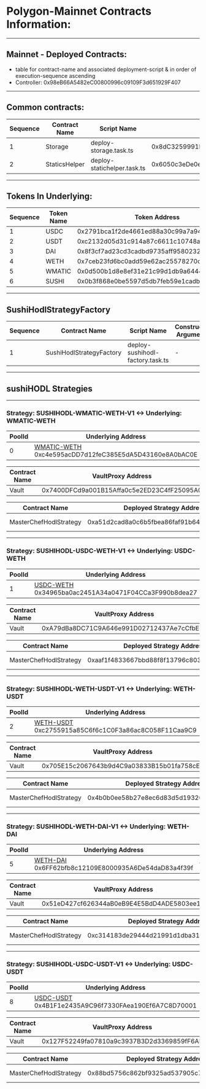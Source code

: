 # Polygon-Mainnet Contracts Information:

---

## Mainnet - Deployed Contracts:

- table for contract-name and associated deployment-script & in order of execution-sequence ascending
- Controller: 0x98eB66A5482eC00800996c09109F3d651929F407

---

## Common contracts:

|Sequence | Contract Name | Script Name |  Contract Address | PolygonScan Verified & Published |
|---|---|---|---|---|
|1 | Storage | deploy-storage.task.ts | 0x8dC3259991E22Ee5783aC5a15C371219e90A2c64 | https://polygonscan.com/address/0x8dC3259991E22Ee5783aC5a15C371219e90A2c64#code |
|2 | StaticsHelper | deploy-statichelper.task.ts | 0x6050c3eDe0eBfa89b9c5c95A4db9185C82F83b47 | https://polygonscan.com/address/0x6050c3eDe0eBfa89b9c5c95A4db9185C82F83b47#code |

---

## Tokens In Underlying:

|Sequence | Token Name | Token Address | PolygonScan |
|---|---|---|---|
| 1 | USDC   | 0x2791bca1f2de4661ed88a30c99a7a9449aa84174 | https://polygonscan.com/token/0x2791bca1f2de4661ed88a30c99a7a9449aa84174 |
| 2 | USDT   | 0xc2132d05d31c914a87c6611c10748aeb04b58e8f | https://polygonscan.com/token/0xc2132d05d31c914a87c6611c10748aeb04b58e8f |
| 3 | DAI    | 0x8f3cf7ad23cd3cadbd9735aff958023239c6a063 | https://polygonscan.com/token/0x8f3cf7ad23cd3cadbd9735aff958023239c6a063 |
| 4 | WETH   | 0x7ceb23fd6bc0add59e62ac25578270cff1b9f619 | https://polygonscan.com/token/0x7ceb23fd6bc0add59e62ac25578270cff1b9f619 |
| 5 | WMATIC | 0x0d500b1d8e8ef31e21c99d1db9a6444d3adf1270 | https://polygonscan.com/address/0x0d500b1d8e8ef31e21c99d1db9a6444d3adf1270 |
| 6 | SUSHI  | 0x0b3f868e0be5597d5db7feb59e1cadbb0fdda50a | https://polygonscan.com/token/0x0b3f868e0be5597d5db7feb59e1cadbb0fdda50a |

---

## SushiHodlStrategyFactory

|Sequence | Contract Name | Script Name | Constructor Arguments | Deployed Contract Address | PolygonScan |
|---|---|---|---|---|---|
|1| SushiHodlStrategyFactory | deploy-sushihodl-factory.task.ts | - |  0xFEbA6bDC3ccE74A977E9aa7E55964a9AE8C4F290 | https://polygonscan.com/address/0xFEbA6bDC3ccE74A977E9aa7E55964a9AE8C4F290#code |

---

## sushiHODL Strategies

---

### Strategy: SUSHIHODL-WMATIC-WETH-V1 <-> Underlying: WMATIC-WETH

| PoolId | Underlying Address | Token-0 Address | Token-1 Address | VaultInfo | 
|---|---|---|---|---|
| 0 | [WMATIC-WETH](https://polygonscan.com/address/0xc4e595acDD7d12feC385E5dA5D43160e8A0bAC0E#readContract) 0xc4e595acDD7d12feC385E5dA5D43160e8A0bAC0E | [Token-0: WMATIC](https://polygonscan.com/address/0x0d500b1d8e8ef31e21c99d1db9a6444d3adf1270) 0x0d500b1d8e8ef31e21c99d1db9a6444d3adf1270 | [Token-1: WETH](https://polygonscan.com/address/0x7ceb23fd6bc0add59e62ac25578270cff1b9f619) 0x7ceb23fd6bc0add59e62ac25578270cff1b9f619 | [Vault Config](https://github.com/ForceDAO/force-core/blob/develop/scripts/deploy/config/deploy-config-vaults.ts#L21-L30) |


| Contract Name |  VaultProxy Address | VaultProxy On PolygonScan | Vault-Implementation On PolygonScan |
|---|---|---|---|
| Vault | 0x7400DFCd9a001B15Affa0c5e2ED23C4fF25095A0 | https://polygonscan.com/address/0x7400DFCd9a001B15Affa0c5e2ED23C4fF25095A0#code | https://polygonscan.com/address/0x25f68Fce1199b3C88a4F073D72E6c1E06736beE9#code |


| Contract Name | Deployed Strategy Address | Strategy On PolygonScan | StrategyInfo |
|---|---|---|---|
| MasterChefHodlStrategy | 0xa51d2cad8a0c6b5fbea86faf91b64dc8238c98d8 | https://polygonscan.com/address/0xa51d2cad8a0c6b5fbea86faf91b64dc8238c98d8#code |  [Strategy Config](https://github.com/ForceDAO/force-core/blob/develop/scripts/deploy/strategy/sushiHODL/config/deploy-sushiHodl-polygon-mainnet-config.ts#L23-L36)|


------

### Strategy: SUSHIHODL-USDC-WETH-V1 <-> Underlying: USDC-WETH

| PoolId | Underlying Address | Token-0 Address | Token-1 Address | VaultInfo | 
|---|---|---|---|---|
| 1 | [USDC-WETH](https://polygonscan.com/address/0x34965ba0ac2451A34a0471F04CCa3F990b8dea27#readContract) 0x34965ba0ac2451A34a0471F04CCa3F990b8dea27 | [Token-0: USDC](https://polygonscan.com/address/0x2791bca1f2de4661ed88a30c99a7a9449aa84174) 0x2791bca1f2de4661ed88a30c99a7a9449aa84174 | [Token-1: WETH](https://polygonscan.com/address/0x7ceb23fd6bc0add59e62ac25578270cff1b9f619) 0x7ceb23fd6bc0add59e62ac25578270cff1b9f619 | [Vault Config](https://github.com/ForceDAO/force-core/blob/develop/scripts/deploy/config/deploy-config-vaults.ts#L31-L40) |


| Contract Name |  VaultProxy Address | VaultProxy  On PolygonScan | Vault-Implementation On PolygonScan |
|---|---|---|---|
| Vault | 0xA79dBa8DC71C9A646e991D02712437Ae7cCfbEeB | https://polygonscan.com/address/0xA79dBa8DC71C9A646e991D02712437Ae7cCfbEeB#code | https://polygonscan.com/address/0x25f68Fce1199b3C88a4F073D72E6c1E06736beE9#code |


| Contract Name | Deployed Strategy Address | Strategy On PolygonScan | StrategyInfo |
|---|---|---|---|
| MasterChefHodlStrategy | 0xaaf1f4833667bbd88f8f13796c803fde1313b6e3 | https://polygonscan.com/address/0xaaf1f4833667bbd88f8f13796c803fde1313b6e3#code | [Strategy Config](https://github.com/ForceDAO/force-core/blob/develop/scripts/deploy/strategy/sushiHODL/config/deploy-sushiHodl-polygon-mainnet-config.ts#L37-L50) |


------

### Strategy: SUSHIHODL-WETH-USDT-V1 <-> Underlying: WETH-USDT

| PoolId | Underlying Address | Token-0 Address | Token-1 Address | VaultInfo | 
|---|---|---|---|---|
| 2 | [WETH-USDT](https://polygonscan.com/address/0xc2755915a85C6f6c1C0F3a86ac8C058F11Caa9C9#readContract) 0xc2755915a85C6f6c1C0F3a86ac8C058F11Caa9C9 | [Token-0: WETH](https://polygonscan.com/address/0x7ceb23fd6bc0add59e62ac25578270cff1b9f619) 0x7ceb23fd6bc0add59e62ac25578270cff1b9f619  | [Token-1: USDT](https://polygonscan.com/address/0xc2132d05d31c914a87c6611c10748aeb04b58e8f) 0xc2132d05d31c914a87c6611c10748aeb04b58e8f | [Vault Config](https://github.com/ForceDAO/force-core/blob/develop/scripts/deploy/config/deploy-config-vaults.ts#L41-L50) |


| Contract Name |  VaultProxy Address | VaultProxy  On PolygonScan | Vault-Implementation On PolygonScan |
|---|---|---|---|
| Vault | 0x705E15c2067643b9d4C9a03833B15b01fa758cE5 | https://polygonscan.com/address/0x705E15c2067643b9d4C9a03833B15b01fa758cE5#code | https://polygonscan.com/address/0x25f68Fce1199b3C88a4F073D72E6c1E06736beE9#code |


| Contract Name | Deployed Strategy Address | Strategy On PolygonScan | StrategyInfo |
|---|---|---|---|
| MasterChefHodlStrategy | 0x4b0b0ee58b27e8ec6d83d5d19326dd655d5ffbd9 | https://polygonscan.com/address/0x4b0b0ee58b27e8ec6d83d5d19326dd655d5ffbd9#code |[Strategy Config](https://github.com/ForceDAO/force-core/blob/develop/scripts/deploy/strategy/sushiHODL/config/deploy-sushiHodl-polygon-mainnet-config.ts#L51-L64) |

------

### Strategy: SUSHIHODL-WETH-DAI-V1 <-> Underlying: WETH-DAI

| PoolId | Underlying Address | Token-0 Address | Token-1 Address | VaultInfo | 
|---|---|---|---|---|
| 5 | [WETH-DAI](https://polygonscan.com/address/0x6FF62bfb8c12109E8000935A6De54daD83a4f39f#readContract) 0x6FF62bfb8c12109E8000935A6De54daD83a4f39f | [Token-0: WETH](https://polygonscan.com/address/0x7ceb23fd6bc0add59e62ac25578270cff1b9f619) 0x7ceb23fd6bc0add59e62ac25578270cff1b9f619  | [Token-1: DAI](https://polygonscan.com/address/0x8f3cf7ad23cd3cadbd9735aff958023239c6a063) 0x8f3cf7ad23cd3cadbd9735aff958023239c6a063 | [Vault Config](https://github.com/ForceDAO/force-core/blob/develop/scripts/deploy/config/deploy-config-vaults.ts#L51-L60) |


| Contract Name |  VaultProxy Address | VaultProxy  On PolygonScan | Vault-Implementation On PolygonScan |
|---|---|---|---|
| Vault | 0x51eD427cf626344aB0eB9E4E5BdD4ADE5803ee1D | https://polygonscan.com/address/0x51eD427cf626344aB0eB9E4E5BdD4ADE5803ee1D#code | https://polygonscan.com/address/0x25f68Fce1199b3C88a4F073D72E6c1E06736beE9#code |


| Contract Name | Deployed Strategy Address | Strategy On PolygonScan | StrategyInfo |
|---|---|---|---|
| MasterChefHodlStrategy | 0xc314183de29444d21991d1dba3133365909d8423 | https://polygonscan.com/address/0xc314183de29444d21991d1dba3133365909d8423#code |[Strategy Config](https://github.com/ForceDAO/force-core/blob/develop/scripts/deploy/strategy/sushiHODL/config/deploy-sushiHodl-polygon-mainnet-config.ts#L65-L78) |

------

### Strategy: SUSHIHODL-USDC-USDT-V1 <-> Underlying: USDC-USDT

| PoolId | Underlying Address | Token-0 Address | Token-1 Address | VaultInfo | 
|---|---|---|---|---|
| 8 | [USDC-USDT](https://polygonscan.com/address/0x4B1F1e2435A9C96f7330FAea190Ef6A7C8D70001#readContract) 0x4B1F1e2435A9C96f7330FAea190Ef6A7C8D70001 | [Token-0: USDC](https://polygonscan.com/token/0x2791bca1f2de4661ed88a30c99a7a9449aa84174) 0x2791bca1f2de4661ed88a30c99a7a9449aa84174 | [Token-1: USDT](https://polygonscan.com/token/0xc2132d05d31c914a87c6611c10748aeb04b58e8f) 0xc2132d05d31c914a87c6611c10748aeb04b58e8f | [Vault Config](https://github.com/ForceDAO/force-core/blob/develop/scripts/deploy/config/deploy-config-vaults.ts#L61-L70) |

| Contract Name |  VaultProxy Address | VaultProxy  On PolygonScan | Vault-Implementation On PolygonScan |
|---|---|---|---|
| Vault | 0x127F52249fa07810a9c3937B3D2d3369859fF6Ab | https://polygonscan.com/address/0x127F52249fa07810a9c3937B3D2d3369859fF6Ab#code | https://polygonscan.com/address/0x25f68Fce1199b3C88a4F073D72E6c1E06736beE9#code |


| Contract Name | Deployed Strategy Address | Strategy On PolygonScan |StrategyInfo |
|---|---|---|---|
| MasterChefHodlStrategy | 0x88bd5756c862bf9325ad537905c72b1ca4986c7a | https://polygonscan.com/address/0x88bd5756c862bf9325ad537905c72b1ca4986c7a#code | [Strategy Config](https://github.com/ForceDAO/force-core/blob/develop/scripts/deploy/strategy/sushiHODL/config/deploy-sushiHodl-polygon-mainnet-config.ts#L79-L92) |
